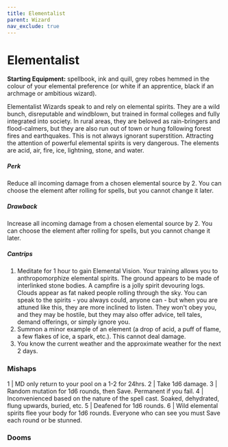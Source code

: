 ```yaml
---
title: Elementalist
parent: Wizard
nav_exclude: true
---
```

# Elementalist

**Starting Equipment:** spellbook, ink and quill, grey robes hemmed
in the colour of your elemental preference (or white if an
apprentice, black if an archmage or ambitious wizard).

Elementalist Wizards speak to and rely on elemental spirits.
They are a wild bunch, disreputable and windblown, but trained
in formal colleges and fully integrated into society. In rural areas,
they are beloved as rain-bringers and flood-calmers, but they are
also run out of town or hung following forest fires and
earthquakes. This is not always ignorant superstition. Attracting
the attention of powerful elemental spirits is very dangerous.
The elements are acid, air, fire, ice, lightning, stone, and water.
##### Perk
Reduce all incoming damage from a chosen elemental source
by 2. You can choose the element after rolling for spells, but you
cannot change it later.
##### Drawback
Increase all incoming damage from a chosen elemental source
by 2. You can choose the element after rolling for spells, but you
cannot change it later.
##### Cantrips

1. Meditate for 1 hour to gain Elemental Vision. Your training allows you to anthropomorphize elemental spirits. The ground appears to be made of interlinked stone bodies. A campfire is a jolly spirit devouring logs. Clouds appear as fat naked people rolling through the sky. You can speak to the spirits - you always could, anyone can - but when you are attuned like this, they are more inclined to listen. They won't obey you, and they may be hostile, but they may also offer advice, tell tales, demand offerings, or simply ignore you.
2. Summon a minor example of an element (a drop of acid, a puff of flame, a few flakes of ice, a spark, etc.). This cannot deal damage.
3. You know the current weather and the approximate weather for the next 2 days.

### Mishaps

1 | MD only return to your pool on a 1-2 for 24hrs.
2 | Take 1d6 damage.
3 | Random mutation for 1d6 rounds, then Save. Permanent if you fail.
4 | Inconvenienced based on the nature of the spell cast. Soaked, dehydrated, flung upwards, buried, etc.
5 | Deafened for 1d6 rounds.
6 | Wild elemental spirits flee your body for 1d6 rounds. Everyone who can see you must Save each round or be stunned.

### Dooms
